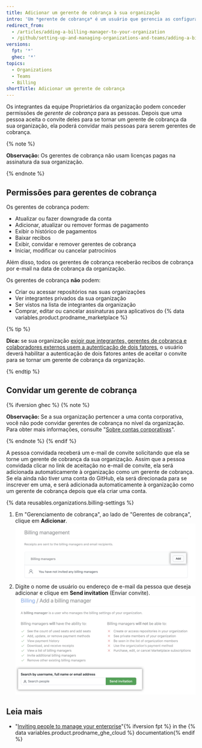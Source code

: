 ```yaml
---
title: Adicionar um gerente de cobrança à sua organização
intro: 'Um *gerente de cobrança* é um usuário que gerencia as configurações de cobrança para sua organização, como atualizar informações de pagamento. Essa será uma excelente opção se integrantes regulares da sua organização normalmente não tiverem acesso aos recursos de cobrança.'
redirect_from:
  - /articles/adding-a-billing-manager-to-your-organization
  - /github/setting-up-and-managing-organizations-and-teams/adding-a-billing-manager-to-your-organization
versions:
  fpt: '*'
  ghec: '*'
topics:
  - Organizations
  - Teams
  - Billing
shortTitle: Adicionar um gerente de cobrança
---
```


Os integrantes da equipe Proprietários da organização podem conceder permissões de *gerente de cobrança* para as pessoas. Depois que uma pessoa aceita o convite deles para se tornar um gerente de cobrança da sua organização, ela poderá convidar mais pessoas para serem gerentes de cobrança.

{% note %}

**Observação:** Os gerentes de cobrança não usam licenças pagas na assinatura da sua organização.

{% endnote %}

## Permissões para gerentes de cobrança

Os gerentes de cobrança podem:

- Atualizar ou fazer downgrade da conta
- Adicionar, atualizar ou remover formas de pagamento
- Exibir o histórico de pagamentos
- Baixar recibos
- Exibir, convidar e remover gerentes de cobrança
- Iniciar, modificar ou cancelar patrocínios

Além disso, todos os gerentes de cobrança receberão recibos de cobrança por e-mail na data de cobrança da organização.

Os gerentes de cobrança **não** podem:

- Criar ou acessar repositórios nas suas organizações
- Ver integrantes privados da sua organização
- Ser vistos na lista de integrantes da organização
- Comprar, editar ou cancelar assinaturas para aplicativos do {% data variables.product.prodname_marketplace %}

{% tip %}

**Dica:** se sua organização [exigir que integrantes, gerentes de cobrança e colaboradores externos usem a autenticação de dois fatores](/articles/requiring-two-factor-authentication-in-your-organization), o usuário deverá habilitar a autenticação de dois fatores antes de aceitar o convite para se tornar um gerente de cobrança da organização.

{% endtip %}

## Convidar um gerente de cobrança

{% ifversion ghec %}
{% note %}

**Observação:** Se a sua organização pertencer a uma conta corporativa, você não pode convidar gerentes de cobrança no nível da organização. Para obter mais informações, consulte "[Sobre contas corporativas](/admin/overview/about-enterprise-accounts)".

{% endnote %}
{% endif %}

A pessoa convidada receberá um e-mail de convite solicitando que ela se torne um gerente de cobrança da sua organização. Assim que a pessoa convidada clicar no link de aceitação no e-mail de convite, ela será adicionada automaticamente à organização como um gerente de cobrança. Se ela ainda não tiver uma conta do GitHub, ela será direcionada para se inscrever em uma, e será adicionada automaticamente à organização como um gerente de cobrança depois que ela criar uma conta.

{% data reusables.organizations.billing-settings %}
1. Em "Gerenciamento de cobrança", ao lado de "Gerentes de cobrança", clique em **Adicionar**. ![Convidar gerente de cobrança](/assets/images/help/billing/settings_billing_managers_list.png)
6. Digite o nome de usuário ou endereço de e-mail da pessoa que deseja adicionar e clique em **Send invitation** (Enviar convite). ![Página para convidar gerente de cobrança](/assets/images/help/billing/billing_manager_invite.png)

## Leia mais

- "[Inviting people to manage your enterprise](/enterprise-cloud@latest/admin/user-management/managing-users-in-your-enterprise/inviting-people-to-manage-your-enterprise)"{% ifversion fpt %} in the {% data variables.product.prodname_ghe_cloud %} documentation{% endif %}
